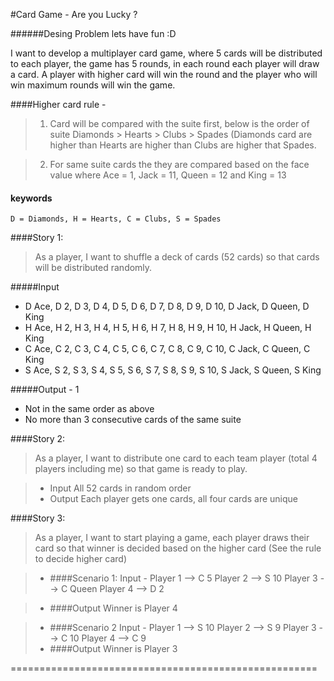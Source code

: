 #Card Game - Are you Lucky ? 

######Desing Problem lets have fun :D

I want to develop a multiplayer card game, where 5 cards will be distributed to each player, the game has 5 rounds, in each round each player will draw a card. A player with higher card will win the round and the player who will win maximum rounds will win the game.

####Higher card rule - 


> 1. Card will be compared with the suite first, below is the order of suite 
        Diamonds > Hearts > Clubs > Spades 
    (Diamonds card are higher than Hearts are higher than Clubs are higher that Spades.


> 2. For same suite cards the they are compared based on the face value where
        Ace = 1, Jack = 11, Queen = 12 and King = 13

#### keywords 
    D = Diamonds, H = Hearts, C = Clubs, S = Spades

####Story 1:	


> As a player, I want to shuffle a deck of cards (52 cards) so that cards will be distributed randomly.

#####Input
*   D Ace, D 2, D 3, D 4, D 5, D 6, D 7, D 8, D 9, D 10, D Jack, D Queen, D King
*   H Ace, H 2, H 3, H 4, H 5, H 6, H 7, H 8, H 9, H 10, H Jack, H Queen, H King
*   C Ace, C 2, C 3, C 4, C 5, C 6, C 7, C 8, C 9, C 10, C Jack, C Queen, C King
*  	S Ace, S 2, S 3, S 4, S 5, S 6, S 7, S 8, S 9, S 10, S Jack, S Queen, S King

#####Output - 1

*   Not in the same order as above
*   No more than 3 consecutive cards of the same suite


####Story 2:
>   As a player, I want to distribute one card to each team player 
(total 4 players including me) so that game is ready to play.

>* Input
        All 52 cards in random order
>* Output
        Each player gets one cards, all four cards are unique

####Story 3:
> As a player, I want to start playing a game, each player draws their card so that winner is decided based on the higher card (See the rule to decide higher card)


>* ####Scenario 1:
        Input -
    		Player 1 --> C 5
    		Player 2 --> S 10
    		Player 3 --> C Queen
    		Player 4 --> D 2

>* ####Output 
        Winner is Player 4

>* ####Scenario 2
        Input -
    		Player 1 --> S 10
    		Player 2 --> S 9
    		Player 3 --> C 10
    		Player 4 --> C 9
>* ####Output 
        Winner is Player 3

=====================================================
        
